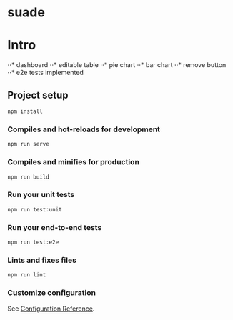 # suade

# Intro
⋅⋅* dashboard
⋅⋅* editable table
⋅⋅* pie chart 
⋅⋅* bar chart 
⋅⋅* remove button
⋅⋅* e2e tests implemented

## Project setup
```
npm install
```

### Compiles and hot-reloads for development
```
npm run serve
```

### Compiles and minifies for production
```
npm run build
```

### Run your unit tests
```
npm run test:unit
```

### Run your end-to-end tests
```
npm run test:e2e
```

### Lints and fixes files
```
npm run lint
```

### Customize configuration
See [Configuration Reference](https://cli.vuejs.org/config/).
